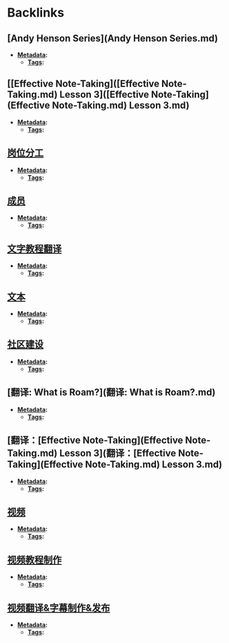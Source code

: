 
# Backlinks
## [Andy Henson Series](Andy Henson Series.md)
- **[Metadata](Metadata.md):**
    - **[Tags](Tags.md):**

## [[Effective Note-Taking]([Effective Note-Taking.md) Lesson 3]([Effective Note-Taking](Effective Note-Taking.md) Lesson 3.md)
- **[Metadata](Metadata.md):**
    - **[Tags](Tags.md):**

## [岗位分工](岗位分工.md)
- **[Metadata](Metadata.md):**
    - **[Tags](Tags.md):**

## [成员](成员.md)
- **[Metadata](Metadata.md):**
    - **[Tags](Tags.md):**

## [文字教程翻译](文字教程翻译.md)
- **[Metadata](Metadata.md):**
    - **[Tags](Tags.md):**

## [文本](文本.md)
- **[Metadata](Metadata.md):**
    - **[Tags](Tags.md):**

## [社区建设](社区建设.md)
- **[Metadata](Metadata.md):**
    - **[Tags](Tags.md):**

## [翻译: What is Roam?](翻译: What is Roam?.md)
- **[Metadata](Metadata.md):**
    - **[Tags](Tags.md):**

## [翻译：[Effective Note-Taking](Effective Note-Taking.md) Lesson 3](翻译：[Effective Note-Taking](Effective Note-Taking.md) Lesson 3.md)
- **[Metadata](Metadata.md):**
    - **[Tags](Tags.md):**

## [视频](视频.md)
- **[Metadata](Metadata.md):**
    - **[Tags](Tags.md):**

## [视频教程制作](视频教程制作.md)
- **[Metadata](Metadata.md):**
    - **[Tags](Tags.md):**

## [视频翻译&字幕制作&发布](视频翻译&字幕制作&发布.md)
- **[Metadata](Metadata.md):**
    - **[Tags](Tags.md):**

